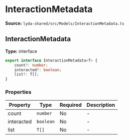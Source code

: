 # InteractionMetadata

**Source:** `lyda-shared/src/Models/InteractionMetadata.ts`

## InteractionMetadata

**Type:** interface

```typescript
export interface InteractionMetadata<T> {
    count?: number;
    interacted?: boolean;
    list?: T[];
}
```

### Properties

| Property | Type | Required | Description |
|----------|------|----------|-------------|
| count | `number` | No | - |
| interacted | `boolean` | No | - |
| list | `T[]` | No | - |

